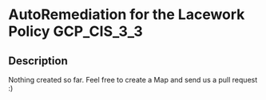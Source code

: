 # AutoRemediation for the Lacework Policy GCP_CIS_3_3

## Description
Nothing created so far. Feel free to create a Map and send us a pull request :)
